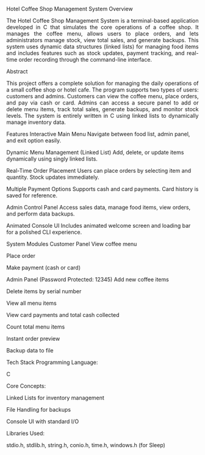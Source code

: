  Hotel Coffee Shop Management System
Overview
<p align="justify"> The Hotel Coffee Shop Management System is a terminal-based application developed in C that simulates the core operations of a coffee shop. It manages the coffee menu, allows users to place orders, and lets administrators manage stock, view total sales, and generate backups. This system uses dynamic data structures (linked lists) for managing food items and includes features such as stock updates, payment tracking, and real-time order recording through the command-line interface. </p>
Abstract
<p align="justify"> This project offers a complete solution for managing the daily operations of a small coffee shop or hotel cafe. The program supports two types of users: customers and admins. Customers can view the coffee menu, place orders, and pay via cash or card. Admins can access a secure panel to add or delete menu items, track total sales, generate backups, and monitor stock levels. The system is entirely written in C using linked lists to dynamically manage inventory data. </p>
Features
Interactive Main Menu
Navigate between food list, admin panel, and exit option easily.

Dynamic Menu Management (Linked List)
Add, delete, or update items dynamically using singly linked lists.

Real-Time Order Placement
Users can place orders by selecting item and quantity. Stock updates immediately.

Multiple Payment Options
Supports cash and card payments. Card history is saved for reference.

Admin Control Panel
Access sales data, manage food items, view orders, and perform data backups.

Animated Console UI
Includes animated welcome screen and loading bar for a polished CLI experience.

System Modules
 Customer Panel
View coffee menu

Place order

Make payment (cash or card)

Admin Panel (Password Protected: 12345)
Add new coffee items

Delete items by serial number

View all menu items

View card payments and total cash collected

Count total menu items

Instant order preview

Backup data to file

Tech Stack
Programming Language:

C

Core Concepts:

Linked Lists for inventory management

File Handling for backups

Console UI with standard I/O

Libraries Used:

stdio.h, stdlib.h, string.h, conio.h, time.h, windows.h (for Sleep)
